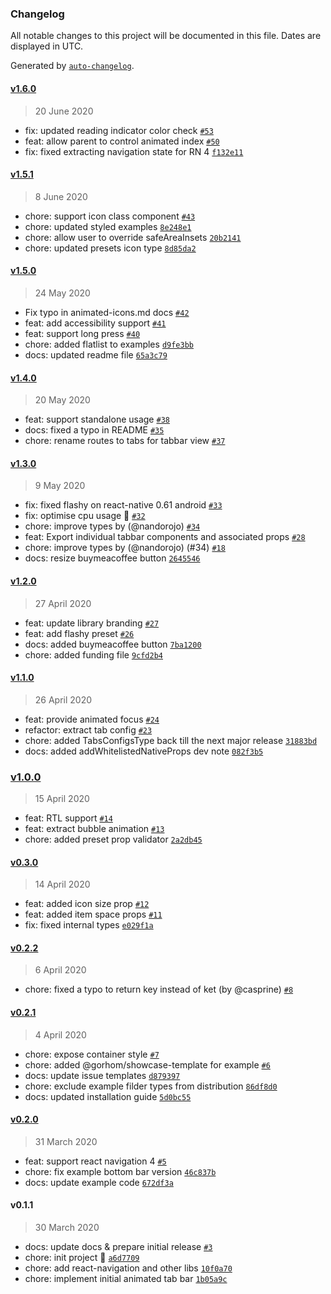 ### Changelog

All notable changes to this project will be documented in this file. Dates are displayed in UTC.

Generated by [`auto-changelog`](https://github.com/CookPete/auto-changelog).

#### [v1.6.0](https://github.com/gorhom/react-native-animated-tabbar/compare/v1.5.1...v1.6.0)

> 20 June 2020

- fix: updated reading indicator color check [`#53`](https://github.com/gorhom/react-native-animated-tabbar/pull/53)
- feat: allow parent to control animated index [`#50`](https://github.com/gorhom/react-native-animated-tabbar/pull/50)
- fix: fixed extracting navigation state for RN 4 [`f132e11`](https://github.com/gorhom/react-native-animated-tabbar/commit/f132e114d13d9616dcfe1076c6316744222e9231)

#### [v1.5.1](https://github.com/gorhom/react-native-animated-tabbar/compare/v1.5.0...v1.5.1)

> 8 June 2020

- chore: support icon class component [`#43`](https://github.com/gorhom/react-native-animated-tabbar/pull/43)
- chore: updated styled examples [`8e248e1`](https://github.com/gorhom/react-native-animated-tabbar/commit/8e248e1b1d084b8fdb20b9709b83011a717b7fd2)
- chore: allow user to override safeAreaInsets [`20b2141`](https://github.com/gorhom/react-native-animated-tabbar/commit/20b214120223f9b5cdf9aa227fd136ba42261cb1)
- chore: updated presets icon type [`8d85da2`](https://github.com/gorhom/react-native-animated-tabbar/commit/8d85da2a82a783d065f9b28b23480c8c8042dbe7)

#### [v1.5.0](https://github.com/gorhom/react-native-animated-tabbar/compare/v1.4.0...v1.5.0)

> 24 May 2020

- Fix typo in animated-icons.md docs [`#42`](https://github.com/gorhom/react-native-animated-tabbar/pull/42)
- feat: add accessibility support [`#41`](https://github.com/gorhom/react-native-animated-tabbar/pull/41)
- feat: support long press [`#40`](https://github.com/gorhom/react-native-animated-tabbar/pull/40)
- chore: added flatlist to examples [`d9fe3bb`](https://github.com/gorhom/react-native-animated-tabbar/commit/d9fe3bb2fd18ba64f30fb22cbe5e09dc8ae3bb51)
- docs: updated readme file [`65a3c79`](https://github.com/gorhom/react-native-animated-tabbar/commit/65a3c79c977f6567272665f851a99b448e432f1a)

#### [v1.4.0](https://github.com/gorhom/react-native-animated-tabbar/compare/v1.3.0...v1.4.0)

> 20 May 2020

- feat: support standalone usage [`#38`](https://github.com/gorhom/react-native-animated-tabbar/pull/38)
- docs: fixed a typo in README [`#35`](https://github.com/gorhom/react-native-animated-tabbar/pull/35)
- chore: rename routes to tabs for tabbar view [`#37`](https://github.com/gorhom/react-native-animated-tabbar/pull/37)

#### [v1.3.0](https://github.com/gorhom/react-native-animated-tabbar/compare/v1.2.0...v1.3.0)

> 9 May 2020

- fix: fixed flashy on react-native 0.61 android [`#33`](https://github.com/gorhom/react-native-animated-tabbar/pull/33)
- fix: optimise cpu usage 🚀 [`#32`](https://github.com/gorhom/react-native-animated-tabbar/pull/32)
- chore: improve types by (@nandorojo) [`#34`](https://github.com/gorhom/react-native-animated-tabbar/pull/34)
- feat: Export individual tabbar components and associated props [`#28`](https://github.com/gorhom/react-native-animated-tabbar/pull/28)
- chore: improve types by (@nandorojo) (#34) [`#18`](https://github.com/gorhom/react-native-animated-tabbar/issues/18)
- docs: resize buymeacoffee button [`2645546`](https://github.com/gorhom/react-native-animated-tabbar/commit/2645546bbe6a9299a0706ed629ca8cff0ff115d4)

#### [v1.2.0](https://github.com/gorhom/react-native-animated-tabbar/compare/v1.1.0...v1.2.0)

> 27 April 2020

- feat: update library branding [`#27`](https://github.com/gorhom/react-native-animated-tabbar/pull/27)
- feat: add flashy preset [`#26`](https://github.com/gorhom/react-native-animated-tabbar/pull/26)
- docs: added buymeacoffee button [`7ba1200`](https://github.com/gorhom/react-native-animated-tabbar/commit/7ba120000a418edadd5ee3f843eec8eff8dfef9f)
- chore: added funding file [`9cfd2b4`](https://github.com/gorhom/react-native-animated-tabbar/commit/9cfd2b48d45ed82fa67f06b413c3e0586984fa73)

#### [v1.1.0](https://github.com/gorhom/react-native-animated-tabbar/compare/v1.0.0...v1.1.0)

> 26 April 2020

- feat: provide animated focus [`#24`](https://github.com/gorhom/react-native-animated-tabbar/pull/24)
- refactor: extract tab config [`#23`](https://github.com/gorhom/react-native-animated-tabbar/pull/23)
- chore: added TabsConfigsType back till the next major release [`31883bd`](https://github.com/gorhom/react-native-animated-tabbar/commit/31883bd627b23bada0e033f677154f2abd88455b)
- docs: added addWhitelistedNativeProps dev note [`082f3b5`](https://github.com/gorhom/react-native-animated-tabbar/commit/082f3b5a2315cce8be66077e94e9a798ffd35b05)

### [v1.0.0](https://github.com/gorhom/react-native-animated-tabbar/compare/v0.3.0...v1.0.0)

> 15 April 2020

- feat: RTL support [`#14`](https://github.com/gorhom/react-native-animated-tabbar/pull/14)
- feat: extract bubble animation [`#13`](https://github.com/gorhom/react-native-animated-tabbar/pull/13)
- chore: added preset prop validator [`2a2db45`](https://github.com/gorhom/react-native-animated-tabbar/commit/2a2db45a93611fa9a20f162509221e832ff36b9b)

#### [v0.3.0](https://github.com/gorhom/react-native-animated-tabbar/compare/v0.2.2...v0.3.0)

> 14 April 2020

- feat: added icon size prop [`#12`](https://github.com/gorhom/react-native-animated-tabbar/pull/12)
- feat: added item space props  [`#11`](https://github.com/gorhom/react-native-animated-tabbar/pull/11)
- fix: fixed internal types [`e029f1a`](https://github.com/gorhom/react-native-animated-tabbar/commit/e029f1a71f09216475102aeec58db013d0ccc967)

#### [v0.2.2](https://github.com/gorhom/react-native-animated-tabbar/compare/v0.2.1...v0.2.2)

> 6 April 2020

- chore: fixed a typo to return key instead of ket (by @casprine) [`#8`](https://github.com/gorhom/react-native-animated-tabbar/pull/8)

#### [v0.2.1](https://github.com/gorhom/react-native-animated-tabbar/compare/v0.2.0...v0.2.1)

> 4 April 2020

- chore: expose container style [`#7`](https://github.com/gorhom/react-native-animated-tabbar/pull/7)
- chore: added @gorhom/showcase-template for example  [`#6`](https://github.com/gorhom/react-native-animated-tabbar/pull/6)
- docs: update issue templates [`d879397`](https://github.com/gorhom/react-native-animated-tabbar/commit/d879397239cd90a11e6301eaa0ee465b2a54a267)
- chore: exclude example filder types from distribution [`86df8d0`](https://github.com/gorhom/react-native-animated-tabbar/commit/86df8d06f0cd5e3c2c9ea28827431851df0e5758)
- docs: updated installation guide [`5d0bc55`](https://github.com/gorhom/react-native-animated-tabbar/commit/5d0bc553b933363acc8bac5e1ad0258011891bd1)

#### [v0.2.0](https://github.com/gorhom/react-native-animated-tabbar/compare/v0.1.1...v0.2.0)

> 31 March 2020

- feat: support react navigation 4 [`#5`](https://github.com/gorhom/react-native-animated-tabbar/pull/5)
- chore: fix example bottom bar version [`46c837b`](https://github.com/gorhom/react-native-animated-tabbar/commit/46c837bbf9f36548dadaa563d5116190ee760973)
- docs: update example code [`672df3a`](https://github.com/gorhom/react-native-animated-tabbar/commit/672df3a07ef57ecee91a2448e724587ba2fea5e1)

#### v0.1.1

> 30 March 2020

- docs: update docs & prepare initial release [`#3`](https://github.com/gorhom/react-native-animated-tabbar/pull/3)
- chore: init project 🎉 [`a6d7709`](https://github.com/gorhom/react-native-animated-tabbar/commit/a6d77095008b28a7d238f3c91dcbf7b89db0bf07)
- chore: add react-navigation and other libs [`10f0a70`](https://github.com/gorhom/react-native-animated-tabbar/commit/10f0a70c40968acab40c3f1a745b55e0bdc05f16)
- chore: implement initial animated tab bar [`1b05a9c`](https://github.com/gorhom/react-native-animated-tabbar/commit/1b05a9c66c3ea86fa1613106d13d4e4de6992508)

